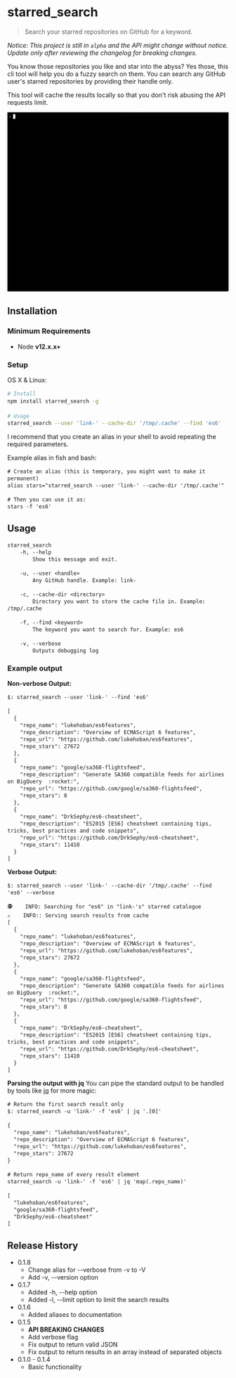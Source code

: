# starred_search
> Search your starred repositories on GitHub for a keyword.

_Notice: This project is still in `alpha` and the API might change without notice. Update only after reviewing the changelog for breaking changes._

You know those repositories you like and star into the abyss? Yes those, this cli tool will help you do a fuzzy search on them. You can search any GitHub user's starred repositories by providing their handle only.

This tool will cache the results locally so that you don't risk abusing the API requests limit.

!["Starred Search Demo"](./_assets/demo_v2.gif)

## Installation

### Minimum Requirements

- Node **v12.x.x+**

### Setup 

OS X & Linux:

```sh
# Install
npm install starred_search -g

# Usage
starred_search --user 'link-' --cache-dir '/tmp/.cache' --find 'es6'
```

I recommend that you create an alias in your shell to avoid repeating the required parameters. 

Example alias in fish and bash:
```
# Create an alias (this is temporary, you might want to make it permanent)
alias stars="starred_search --user 'link-' --cache-dir '/tmp/.cache'"

# Then you can use it as:
stars -f 'es6'
```

## Usage

```
starred_search
    -h, --help
        Show this message and exit.

    -u, --user <handle>
        Any GitHub handle. Example: link-

    -c, --cache-dir <directory>
        Directory you want to store the cache file in. Example: /tmp/.cache

    -f, --find <keyword>
        The keyword you want to search for. Example: es6

    -v, --verbose
        Outputs debugging log
```

### Example output

**Non-verbose Output:**
```
$: starred_search --user 'link-' --find 'es6'

[
  {
    "repo_name": "lukehoban/es6features",
    "repo_description": "Overview of ECMAScript 6 features",
    "repo_url": "https://github.com/lukehoban/es6features",
    "repo_stars": 27672
  },
  {
    "repo_name": "google/sa360-flightsfeed",
    "repo_description": "Generate SA360 compatible feeds for airlines on BigQuery  :rocket:",
    "repo_url": "https://github.com/google/sa360-flightsfeed",
    "repo_stars": 8
  },
  {
    "repo_name": "DrkSephy/es6-cheatsheet",
    "repo_description": "ES2015 [ES6] cheatsheet containing tips, tricks, best practices and code snippets",
    "repo_url": "https://github.com/DrkSephy/es6-cheatsheet",
    "repo_stars": 11410
  }
]
```

**Verbose Output:**
```
$: starred_search --user 'link-' --cache-dir '/tmp/.cache' --find 'es6' --verbose

🕵    INFO: Searching for "es6" in "link-'s" starred catalogue
⚠️    INFO:: Serving search results from cache
[
  {
    "repo_name": "lukehoban/es6features",
    "repo_description": "Overview of ECMAScript 6 features",
    "repo_url": "https://github.com/lukehoban/es6features",
    "repo_stars": 27672
  },
  {
    "repo_name": "google/sa360-flightsfeed",
    "repo_description": "Generate SA360 compatible feeds for airlines on BigQuery  :rocket:",
    "repo_url": "https://github.com/google/sa360-flightsfeed",
    "repo_stars": 8
  },
  {
    "repo_name": "DrkSephy/es6-cheatsheet",
    "repo_description": "ES2015 [ES6] cheatsheet containing tips, tricks, best practices and code snippets",
    "repo_url": "https://github.com/DrkSephy/es6-cheatsheet",
    "repo_stars": 11410
  }
]
```

**Parsing the output with jq**
You can pipe the standard output to be handled by tools like [jq](https://stedolan.github.io/jq/) for more magic:
```
# Return the first search result only
$: starred_search -u 'link-' -f 'es6' | jq '.[0]'

{
  "repo_name": "lukehoban/es6features",
  "repo_description": "Overview of ECMAScript 6 features",
  "repo_url": "https://github.com/lukehoban/es6features",
  "repo_stars": 27672
}

# Return repo_name of every result element
starred_search -u 'link-' -f 'es6' | jq 'map(.repo_name)'

[
  "lukehoban/es6features",
  "google/sa360-flightsfeed",
  "DrkSephy/es6-cheatsheet"
]
```

## Release History

* 0.1.8
  * Change alias for --verbose from -v to -V
  * Add -v, --version option
* 0.1.7
  * Added -h, --help option
  * Added -l, --limit option to limit the search results
* 0.1.6
  * Added aliases to documentation
* 0.1.5
  * **API BREAKING CHANGES**
  * Add verbose flag
  * Fix output to return valid JSON
  * Fix output to return results in an array instead of separated objects
* 0.1.0 - 0.1.4
  * Basic functionality